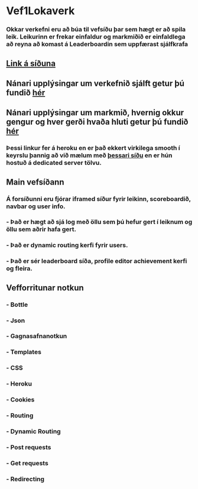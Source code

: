 # Vef1Lokaverk
### Okkar verkefni eru að búa til vefsíðu þar sem hægt er að spila leik. Leikurinn er frekar einfaldur og markmiðið er einfaldlega að reyna að komast á Leaderboardin sem uppfærast sjálfkrafa

## [Link á síðuna](https://lokaverkefni.herokuapp.com/)

## Nánari upplýsingar um verkefnið sjálft getur þú fundið [hér](https://github.com/BenediktSexyMan/Vef1Lokaverk/wiki)

## Nánari upplýsingar um markmið, hvernig okkur gengur og hver gerði hvaða hluti getur þú fundið [hér](https://github.com/BenediktSexyMan/Vef1Lokaverk/projects)
### Þessi linkur fer á heroku en er það ekkert virkilega smooth í keyrslu þannig að við mælum með [þessari síðu](http://benni.vaentanlega.com/) en er hún hostuð á dedicated server tölvu.

## Main vefsíðann
### Á forsíðunni eru fjórar iframed síður fyrir leikinn, scoreboardið, navbar og user info.
### - Það er hægt að sjá log með öllu sem þú hefur gert í leiknum og öllu sem aðrir hafa gert.
### - Það er dynamic routing kerfi fyrir users.
### - Það er sér leaderboard síða, profile editor achievement kerfi og fleira.

## Vefforritunar notkun
### - Bottle
### - Json
### - Gagnasafnanotkun
### - Templates
### - CSS
### - Heroku
### - Cookies
### - Routing
### - Dynamic Routing
### - Post requests
### - Get requests
### - Redirecting
